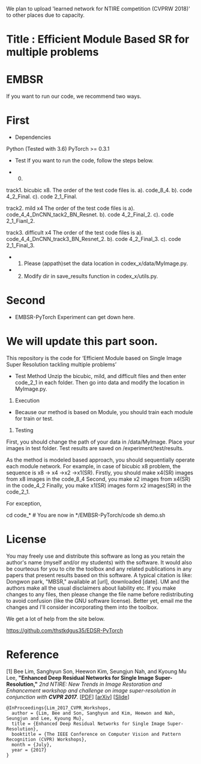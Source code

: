 We plan to upload 'learned network for NTIRE competition (CVPRW 2018)' to other places due to capacity.
# Title : Efficient Module Based SR for multiple problems 
# EMBSR
If you want to run our code, we recommend two ways.
# First
- Dependencies

Python (Tested with 3.6)
PyTorch >= 0.3.1

- Test
If you want to run the code, follow the steps below.

- 0.
track1. bicubic x8.
The order of the test code files is.
a). code_8_4.
b). code 4_2_Final.
c). code 2_1_Final.

track2. mild x4
The order of the test code files is
a). code_4_4_DnCNN_tack2_BN_Resnet.
b). code 4_2_Final_2.
c). code 2_1_Fianl_2.

track3. difficult x4
The order of the test code files is
a). code_4_4_DnCNN_track3_BN_Resnet_2.
b). code 4_2_Final_3.
c). code 2_1_Final_3.

- 1. Please (appath)set the data location in codex_x/data/MyImage.py.
- 2. Modify dir in save_results function in codex_x/utils.py.

# Second
- EMBSR-PyTorch
Experiment can get down here.
# We will update this part soon.


This repository is the code for ‘Efficient Module based on Single Image Super Resolution tackling multiple problems’
- Test Method
Unzip the bicubic, mild, and difficult files and then enter code_2_1 in each folder. Then go into data and modify the location in MyImage.py.

1. Execution
 - Because our method is based on Module, you should train each module for train or test.

1) Testing

First, you should change the path of your data in /data/MyImage. Place your images in test folder. Test results are saved on /experiment/test/results. 

As the method is modeled based approach, you should sequentially operate each module network.
For example, in case of bicubic x8 problem, the sequence is x8 -> x4 ->x2 ->x1(SR).
Firstly, you should make x4(SR) images from x8 images in the code_8_4
Second, you make x2 images from x4(SR) in the code_4_2
Finally, you make x1(SR) images form x2 images(SR) in the code_2_1.

For exception,

cd code_*       # You are now in */EMBSR-PyTorch/code
sh demo.sh


# License
You may freely use and distribute this software as long as you retain the author's name (myself and/or my students) with the software.
It would also be courteous for you to cite the toolbox and any related publications in any papers that present results based on this software. A typical citation is like: Dongwon park, "MBSR," available at [url], downloaded [date].
UM and the authors make all the usual disclaimers about liability etc.
If you make changes to any files, then please change the file name before redistributing to avoid confusion (like the GNU software license). Better yet, email me the changes and I'll consider incorporating them into the toolbox.


We get a lot of help from the site below.

https://github.com/thstkdgus35/EDSR-PyTorch
# Reference
[1] Bee Lim, Sanghyun Son, Heewon Kim, Seungjun Nah, and Kyoung Mu Lee, **"Enhanced Deep Residual Networks for Single Image Super-Resolution,"** <i>2nd NTIRE: New Trends in Image Restoration and Enhancement workshop and challenge on image super-resolution in conjunction with **CVPR 2017**. </i> [[PDF](http://openaccess.thecvf.com/content_cvpr_2017_workshops/w12/papers/Lim_Enhanced_Deep_Residual_CVPR_2017_paper.pdf)] [[arXiv](https://arxiv.org/abs/1707.02921)] [[Slide](https://cv.snu.ac.kr/research/EDSR/Presentation_v3(release).pptx)]
```
@InProceedings{Lim_2017_CVPR_Workshops,
  author = {Lim, Bee and Son, Sanghyun and Kim, Heewon and Nah, Seungjun and Lee, Kyoung Mu},
  title = {Enhanced Deep Residual Networks for Single Image Super-Resolution},
  booktitle = {The IEEE Conference on Computer Vision and Pattern Recognition (CVPR) Workshops},
  month = {July},
  year = {2017}
}
